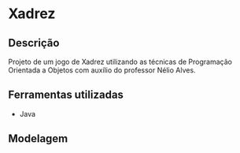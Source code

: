 # Xadrez
## Descrição
Projeto de um jogo de Xadrez utilizando as técnicas de Programação Orientada a Objetos com auxílio do professor Nélio Alves.
## Ferramentas utilizadas
* Java
## Modelagem

